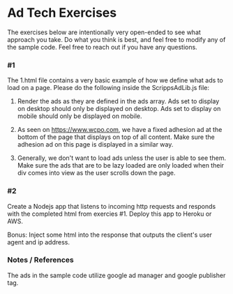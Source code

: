 # Ad Tech Exercises

The exercises below are intentionally very open-ended to see what approach you take. Do what you think is best, and feel free to modify any of the sample code. Feel free to reach out if you have any questions.

### #1

The 1.html file contains a very basic example of how we define what ads to load on a page. Please do the following inside the ScrippsAdLib.js file:

1. Render the ads as they are defined in the ads array. Ads set to display on desktop should only be displayed on desktop. Ads set to display on mobile should only be displayed on mobile.

2. As seen on https://www.wcpo.com, we have a fixed adhesion ad at the bottom of the page that displays on top of all content. Make sure the adhesion ad on this page is displayed in a similar way.

3. Generally, we don't want to load ads unless the user is able to see them. Make sure the ads that are to be lazy loaded are only loaded when their div comes into view as the user scrolls down the page.

### #2

Create a Nodejs app that listens to incoming http requests and responds with the completed html from exercies #1. Deploy this app to Heroku or AWS.

Bonus: Inject some html into the response that outputs the client's user agent and ip address.

### Notes / References
The ads in the sample code utilize google ad manager and google publisher tag.
